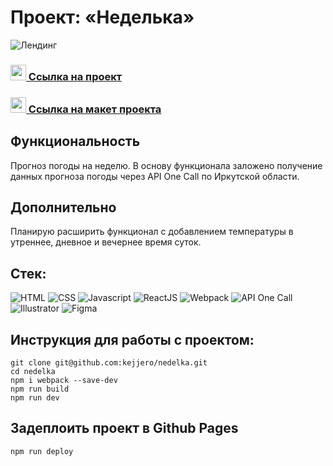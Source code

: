# Проект: «Неделька»

![Лендинг](https://sun1-14.userapi.com/s/v1/ig2/YJeeEBD9qb2_KG9CvJ0vJC1k8pfaV_S5aKXpBRuuvGLgUlpuYKYUEygm2_vnKuc24UZNvoWw3X6xRAWvHFx_z9ey.jpg?size=2560x986&quality=96&type=album)

### <img src="https://cdn-icons-png.flaticon.com/512/7135/7135133.png" width="25" />[ Ссылка на проект](https://kejjero.github.io/nedelka/)

### <img src="https://cdn-icons-png.flaticon.com/512/5968/5968705.png" width="25" />[ Ссылка на макет проекта](https://kejjero.github.io/nedelka/)

## Функциональность
Прогноз погоды на неделю. В основу функционала заложено получение данных прогноза погоды через API One Call по Иркутской области.

## Дополнительно
Планирую расширить функционал с добавлением температуры в утреннее, дневное и вечернее время суток.



## Стек:
![HTML](https://img.shields.io/badge/-HTML-0d1117?style=for-the-badge&logo=html5)
![CSS](https://img.shields.io/badge/-CSS-0d1117?style=for-the-badge&logo=css3)
![Javascript](https://img.shields.io/badge/-Javascript-0d1117?style=for-the-badge&logo=Javascript)
![ReactJS](https://img.shields.io/badge/-ReactJS-0d1117?style=for-the-badge&logo=React)
![Webpack](https://img.shields.io/badge/-Webpack-0d1117?style=for-the-badge&logo=Webpack)
![API One Call](https://img.shields.io/badge/-Api-0d1117?style=for-the-badge&logo=Api)
![Illustrator](https://img.shields.io/badge/-Illustrator-0d1117?style=for-the-badge&logo=adobeIllustrator)
![Figma](https://img.shields.io/badge/-Figma-0d1117?style=for-the-badge&logo=Figma)

## Инструкция для работы с проектом:
```
git clone git@github.com:kejjero/nedelka.git
cd nedelka
npm i webpack --save-dev
npm run build
npm run dev
```
## Задеплоить проект в Github Pages
```
npm run deploy
```
